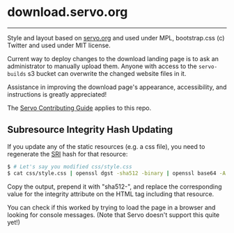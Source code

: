 # download.servo.org
------------------

Style and layout based on [servo.org](https://github.com/servo/servo.org) and
used under MPL, bootstrap.css (c) Twitter and used under MIT license.

Current way to deploy changes to the download landing page is to ask an
administrator to manually upload them. Anyone with access to the
`servo-builds` s3 bucket can overwrite the changed website files in it.

Assistance in improving the download page's appearance, accessibility, and
instructions is greatly appreciated!

The [Servo Contributing
Guide](https://github.com/servo/servo/blob/master/CONTRIBUTING.md) applies to
this repo.

## Subresource Integrity Hash Updating

If you update any of the static resources (e.g. a css file), you need to
regenerate the [SRI](https://www.w3.org/TR/SRI/) hash for that resource:

```sh
$ # Let's say you modified css/style.css
$ cat css/style.css | openssl dgst -sha512 -binary | openssl base64 -A
```
Copy the output, prepend it with "sha512-", and replace the corresponding
value for the integrity attribute on the HTML tag including that resource.

You can check if this worked by trying to load the page in a browser and
looking for console messages. (Note that Servo doesn't support this quite yet!)

